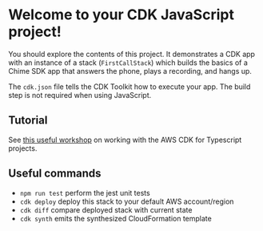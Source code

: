 # Welcome to your CDK JavaScript project!

You should explore the contents of this project. It demonstrates a CDK app with an instance of a stack (`FirstCallStack`)
which builds the basics of a Chime SDK app that answers the phone, plays a recording, and hangs up.

The `cdk.json` file tells the CDK Toolkit how to execute your app. The build step is not required when using JavaScript.

## Tutorial  
See [this useful workshop](https://cdkworkshop.com/20-typescript.html) on working with the AWS CDK for Typescript projects.

## Useful commands

 * `npm run test`         perform the jest unit tests
 * `cdk deploy`           deploy this stack to your default AWS account/region
 * `cdk diff`             compare deployed stack with current state
 * `cdk synth`            emits the synthesized CloudFormation template

